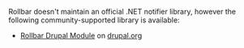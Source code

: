 Rollbar doesn't maintain an official .NET notifier library, however the following
community-supported library is available:

* [Rollbar Drupal Module](https://www.drupal.org/project/rollbar) on [drupal.org](https://www.drupal.org)
